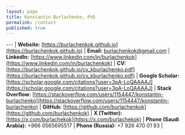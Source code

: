 ```yaml
---
layout: page
title: Konstantin Burlachenko, PhD
permalink: /contact
published: true
---
```


<style>
th, td {
  padding: 5px;
  text-align: left;
}
</style>

--- |
**Website:** [https://burlachenkok.github.io](https://burlachenkok.github.io) |
**Email:** [burlachenkok@gmail.com](mailto:burlachenkok@gmail.com) |
**LinkedIn:** [https://www.linkedin.com/in/burlachenkok](https://www.linkedin.com/in/burlachenkok) |
**CV:** [https://burlachenkok.github.io/cv_kburlachenko.pdf](https://burlachenkok.github.io/cv_kburlachenko.pdf) |
**Google Scholar:** [https://scholar.google.com/citations?user=3pA-LoQAAAAJ](https://scholar.google.com/citations?user=3pA-LoQAAAAJ) |
**Stack Overflow:** [https://stackoverflow.com/users/1154447/konstantin-burlachenko](https://stackoverflow.com/users/1154447/konstantin-burlachenko) |
**GitHub:** [https://github.com/burlachenkok](https://github.com/burlachenkok) |
**X (Twitter):** [https://x.com/burlachekok](https://x.com/burlachekok) |
**Phone (Saudi Arabia):** +966 0565695517 |
**Phone (Russia):** +7 926 470 01 93 |
